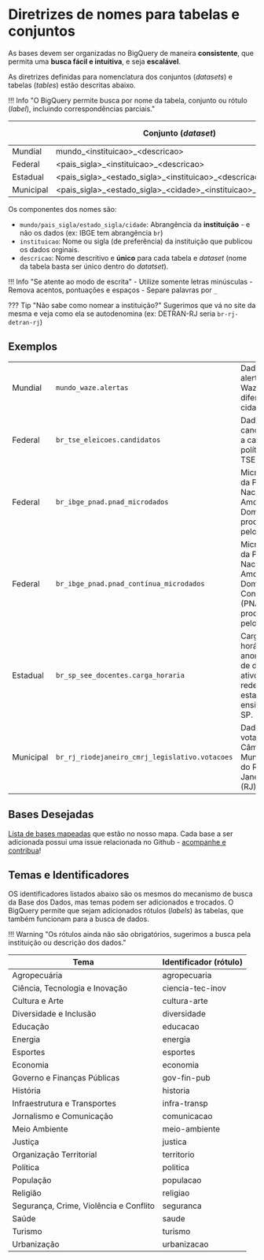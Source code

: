 # Diretrizes de nomes para tabelas e conjuntos

As bases devem ser organizadas no BigQuery de maneira **consistente**, que
permita uma **busca fácil e intuitiva**, e seja **escalável**.

As diretrizes definidas para nomenclatura dos conjuntos (*datasets*) e
tabelas (*tables*) estão descritas abaixo.

!!! Info "O BigQuery permite busca por nome da tabela, conjunto ou rótulo (*label*), incluindo correspondências parciais."

|           | Conjunto (*dataset*)                         | Tabela (*table*)                |
|-----------|----------------------------------------------|---------------------------------|
| Mundial   | mundo_<instituicao\>_<descricao\>                         | <descricao\>                    |
| Federal   | <pais_sigla\>\_<instituicao\>_<descricao\>                         | <descricao\>                    |
| Estadual  | <pais_sigla\>\_<estado_sigla\>\_<instituicao\>_<descricao\>             | <descricao\>                    |
| Municipal | <pais_sigla\>\_<estado_sigla\>\_<cidade\>\_<instituicao\>_<descricao\>   | <descricao\>                   |

Os componentes dos nomes são:

- `mundo/pais_sigla/estado_sigla/cidade`: Abrangência da **instituição** - e não os dados (ex: IBGE tem abrangência `br`)
- `instituicao`: Nome ou sigla (de preferência) da instituição que
  publicou os dados orginais.
- `descricao`: Nome descritivo e **único** para cada tabela e *dataset*
  (nome da tabela basta ser único dentro do *datatset*).

!!! Info "Se atente ao modo de escrita"
    - Utilize somente letras minúsculas
    - Remova acentos, pontuações e espaços
    - Separe palavras por `_`

??? Tip "Não sabe como nomear a instituição?"
    Sugerimos que vá no site da mesma e veja como ela se autodenomina (ex: DETRAN-RJ seria `br-rj-detran-rj`)

## Exemplos

|           |                                           |                                                     |
|-----------|-------------------------------------------|-----------------------------------------------------|
| Mundial   | `mundo_waze.alertas`                      | Dados de alertas do Waze de diferentes cidades.    |
| Federal   | `br_tse_eleicoes.candidatos`              | Dados de candidatos a cargos políticos do TSE.      |
| Federal   | `br_ibge_pnad.pnad_microdados`            | Microdados da Pesquisa Nacional por Amostra de Domicílios produzidos pelo IBGE. |
| Federal   | `br_ibge_pnad.pnad_contínua_microdados`   | Microdados da Pesquisa Nacional por Amostra de Domicílios Contínua (PNAD-C) produzidos pelo IBGE. |
| Estadual  | `br_sp_see_docentes.carga_horaria`        | Carga horária anonimizado de docentes ativos da rede estadual de ensino de SP. |
| Municipal | `br_rj_riodejaneiro_cmrj_legislativo.votacoes` | Dados de votação da Câmara Municipal do Rio de Janeiro (RJ). |

## Bases Desejadas

[Lista de bases mapeadas](https://docs.google.com/spreadsheets/d/1jnmmG4V6Ugh_-lhVSMIVu_EaL05y1dX9Y0YW8G8e_Wo/edit?usp=sharing) que estão no nosso mapa. Cada base a ser adicionada possui uma issue relacionada no Github - [acompanhe e contribua](https://github.com/basedosdados/mais/labels/data)!

## Temas e Identificadores

OS identificadores listados abaixo são os mesmos do mecanismo de busca
da Base dos Dados, mas temas podem ser adicionados e trocados. O BigQuery permite que sejam adicionados
rótulos (*labels*) às tabelas, que também funcionam para a busca de dados.

!!! Warning "Os rótulos ainda não são obrigatórios, sugerimos a busca pela instituição ou descrição dos dados."

| Tema                                     | Identificador (rótulo)    |
|------------------------------------------|------------------|
| Agropecuária                             | agropecuaria     |
| Ciência, Tecnologia e Inovação           | ciencia-tec-inov |
| Cultura e Arte                           | cultura-arte     |
| Diversidade e Inclusão                   | diversidade      |
| Educação                                 | educacao         |
| Energia                                  | energia          |
| Esportes                                 | esportes         |
| Economia                                 | economia         |
| Governo e Finanças Públicas              | gov-fin-pub      |
| História                                 | historia         |
| Infraestrutura e Transportes             | infra-transp     |
| Jornalismo e Comunicação                 | comunicacao      |
| Meio Ambiente                            | meio-ambiente    |
| Justiça                                  | justica          |
| Organização Territorial                  | territorio       |
| Política                                 | politica         |
| População                                | populacao        |
| Religião                                 | religiao         |
| Segurança, Crime, Violência e Conflito   | seguranca        |
| Saúde                                    | saude            |
| Turismo                                  | turismo          |
| Urbanização                              | urbanizacao      |
